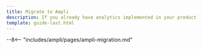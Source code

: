 ```yaml
---
title: Migrate to Ampli
description: If you already have analytics implemented in your product you can easily migrate.
template: guide-last.html
---
```


--8<-- "includes/ampli/pages/ampli-migration.md"
